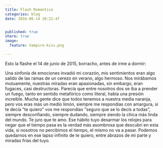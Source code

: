 ```yaml
---
title: Flash Romantico
categories: blog
date: 2016-06-14 20:21:47


published: true
share: true
image:
  feature: Vampire-kiss.png

---
```

Esto la flashe el 14 de junio de 2015, borracho, antes de irme a dormir:

Una sinfonía de emociones invadió mi corazón, mis sentimientos eran algo salido de las ramas de un cerezo en verano, algo hermoso. Nos mirábamos mutuamente, nuestras miradas eran apasionadas, sin embargo, eran fugaces, casi destructoras. Parecía que entre nosotros dos se iba a prender un fuego, tanto en sentido metafórico como literal, había una presión increíble.
Mucha gente dice que todos tenemos a nuestra media na<span class="text_exposed_show">ranja, pero vos eras más un medio limón, siempre me respondías con amargura, si te decía "te quiero" vos me respondías "seguro que se lo decís a todas", siempre desconfiando, siempre dudando, siempre siendo la chica más linda del mundo. Te juro que te amo.
Ese hábito tuyo desarmar los relojes para negar que el tiempo pasa es la verdad más asombrosa que descubrí en esta vida, si nosotros no percibimos el tiempo, el mismo no va a pasar. Podemos quedarnos en ese lapso infinito de te quiero, entre abrazos de mi parte y miradas frías del tuyo.</span>

